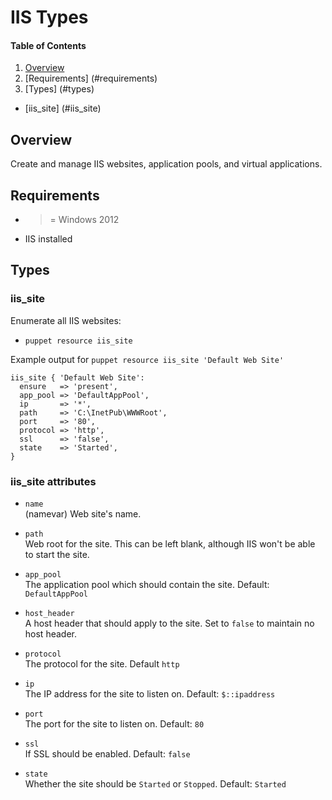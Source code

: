 # IIS Types

#### Table of Contents
1. [Overview](#overview)
1. [Requirements] (#requirements)
1. [Types] (#types)
  * [iis_site] (#iis_site)

## Overview

Create and manage IIS websites, application pools, and virtual applications.

## Requirements

- >= Windows 2012
- IIS installed

## Types

### iis_site

Enumerate all IIS websites:
* `puppet resource iis_site`<br />

Example output for `puppet resource iis_site 'Default Web Site'`
```
iis_site { 'Default Web Site':
  ensure   => 'present',
  app_pool => 'DefaultAppPool',
  ip       => '*',
  path     => 'C:\InetPub\WWWRoot',
  port     => '80',
  protocol => 'http',
  ssl      => 'false',
  state    => 'Started',
}
```

### iis_site attributes

* `name`<br />
(namevar) Web site's name.

* `path`<br />
Web root for the site.  This can be left blank, although IIS won't
be able to start the site.

* `app_pool`<br />
The application pool which should contain the site. Default: `DefaultAppPool`

* `host_header`<br />
A host header that should apply to the site. Set to `false` to maintain
no host header.

* `protocol`<br />
The protocol for the site. Default `http`

* `ip`<br />
The IP address for the site to listen on. Default: `$::ipaddress`

* `port`<br />
The port for the site to listen on. Default: `80`

* `ssl`<br />
If SSL should be enabled. Default: `false`

* `state` <br />
Whether the site should be `Started` or `Stopped`.  Default: `Started`
